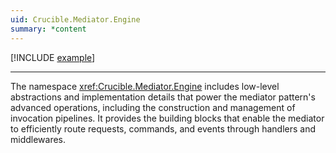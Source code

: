 ```yaml
---
uid: Crucible.Mediator.Engine
summary: *content
---
```


[!INCLUDE [example](../../Fragments/advanced-usage-label.md)]

---

The namespace <xref:Crucible.Mediator.Engine> includes low-level abstractions and implementation details that power 
the mediator pattern's advanced operations, including the construction and management of invocation pipelines. 
It provides the building blocks that enable the mediator to efficiently route requests, commands, and events 
through handlers and middlewares.
